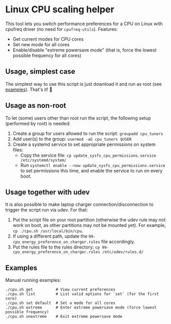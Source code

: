 # Linux CPU scaling helper

This tool lets you switch performance preferences for a CPU on Linux with cpufreq driver
(no need for `cpufreq-utils`). Features:

-  Get current modes for CPU cores
-  Set new mode for all cores
-  Enable/disable "extreme powersave mode" (that is, force the lowest possible frequency for all cores)

## Usage, simplest case

The simplest way to use this script is just download it and run as root (see [examples](#Examples)).
That's it! :tada:

## Usage as non-root

To let (some) users other than root run the script, the following setup (performed by root) is needed:

1.  Create a group for users allowed to run the script: `groupadd cpu_tuners`
2.  Add user(s) to the group: `usermod -aG cpu_tuners $USER`
3.  Create a systemd service to set appropriate permissions on system files:
    -  Copy the service file: `cp update_sysfs_cpu_permissions.service /etc/systemd/system/`
    -  Run `systemctl enable --now update_sysfs_cpu_permissions.service` to set permissions this time, and
       enable the service to run on every boot.

## Usage together with udev

It is also possible to make laptop charger connection/disconnection to trigger the script run via udev.
For that:

1.  Put the script file on your root partition (otherwise the udev rule may not work on boot, as other partitions
    may not be mounted yet). For example, `cp ./cpu.sh /usr/local/bin/cpu`.
2.  If using a different path, update the `99-cpu_energy_preference_on_charger.rules` file accordingly.
3.  Put the rules file to the rules directory:
    `cp 99-cpu_energy_preference_on_charger.rules /etc/udev/rules.d/`

## Examples

Manual running examples:
```
./cpu.sh get          # View current preferences
./cpu.sh list         # List valid options for `set` (for the first core)
./cpu.sh set default  # Set a mode for all cores
./cpu.sh extreme      # Enter extreme powersave mode (force lowest possible frequency)
./cpu.sh unextreme    # Exit extreme powersave mode
```
